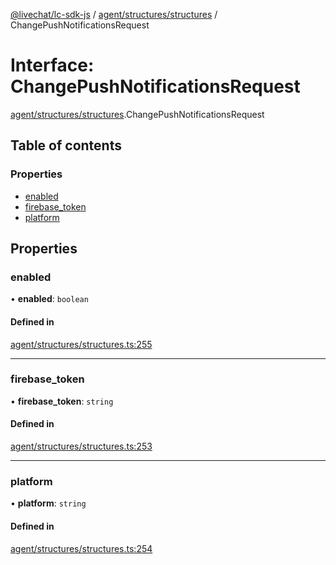 [@livechat/lc-sdk-js](../README.md) / [agent/structures/structures](../modules/agent_structures_structures.md) / ChangePushNotificationsRequest

# Interface: ChangePushNotificationsRequest

[agent/structures/structures](../modules/agent_structures_structures.md).ChangePushNotificationsRequest

## Table of contents

### Properties

- [enabled](agent_structures_structures.ChangePushNotificationsRequest.md#enabled)
- [firebase\_token](agent_structures_structures.ChangePushNotificationsRequest.md#firebase_token)
- [platform](agent_structures_structures.ChangePushNotificationsRequest.md#platform)

## Properties

### enabled

• **enabled**: `boolean`

#### Defined in

[agent/structures/structures.ts:255](https://github.com/livechat/lc-sdk-js/blob/125a327/src/agent/structures/structures.ts#L255)

___

### firebase\_token

• **firebase\_token**: `string`

#### Defined in

[agent/structures/structures.ts:253](https://github.com/livechat/lc-sdk-js/blob/125a327/src/agent/structures/structures.ts#L253)

___

### platform

• **platform**: `string`

#### Defined in

[agent/structures/structures.ts:254](https://github.com/livechat/lc-sdk-js/blob/125a327/src/agent/structures/structures.ts#L254)
